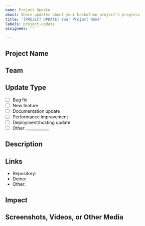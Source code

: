 ```yaml
---
name: Project Update
about: Share updates about your hackathon project's progress
title: '[PROJECT UPDATE] Your Project Name'
labels: project-update
assignees: ''

---
```


## Project Name
<!-- Your project name from the hackathon -->

## Team
<!-- Team name or members -->

## Update Type
<!-- Check all that apply -->
- [ ] Bug fix
- [ ] New feature
- [ ] Documentation update
- [ ] Performance improvement
- [ ] Deployment/hosting update
- [ ] Other: ___________

## Description
<!-- Describe what has changed or been updated -->

## Links
<!-- Any relevant links -->
- Repository:
- Demo:
- Other:

## Impact
<!-- How does this update improve the project or its impact on the community? -->

## Screenshots, Videos, or Other Media
<!-- If applicable, add screenshots to help explain your update -->